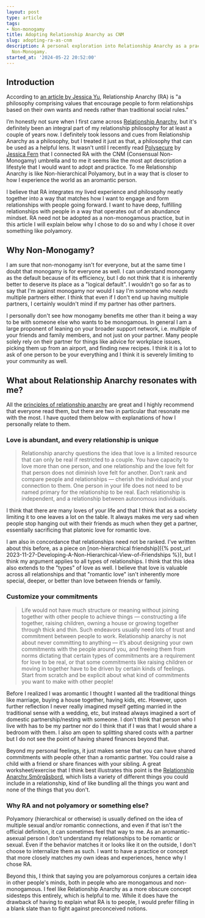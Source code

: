 ```yaml
---
layout: post
type: article
tags:
- Non-monogamy
title: Adopting Relationship Anarchy as CNM
slug: adopting-ra-as-cnm
description: A personal exploration into Relationship Anarchy as a practice of Consensual
  Non-Monogamy.
started_at: '2024-05-22 20:52:00'
---
```


## Introduction

According to [an article by Jessica Yu](https://fordhamobserver.com/71838/opinions/we-can-all-learn-from-polyamory/), Relationship Anarchy (RA) is "a philosophy comprising values that encourage people to form relationships based on their own wants and needs rather than traditional social rules."

I’m honestly not sure when I first came across [Relationship Anarchy](https://www.mindbodygreen.com/articles/what-is-relationship-anarchy), but it's definitely been an integral part of my relationship philosophy for at least a couple of years now. I definitely took lessons and cues from Relationship Anarchy as a philosophy, but I treated it just as that, a philosophy that can be used as a helpful lens. It wasn't until I recently read [Polysecure](https://www.goodreads.com/book/show/52569124-polysecure) by [Jessica Fern](https://www.jessicafern.com/) that I connected RA with the CNM (Consensual Non-Monogamy) umbrella and to me it seems like the most apt description a lifestyle that I would want to adopt and practice. To me Relationship Anarchy is like Non-hierarchical Polyamory, but in a way that is closer to how I experience the world as an aromantic person. 

I believe that RA integrates my lived experience and philosophy neatly together into a way that matches how I want to engage and form relationships with people going forward. I want to have deep, fulfilling relationships with people in a way that operates out of an abundance mindset. RA need not be adopted as a non-monogamous practice, but in this article I will explain below why I chose to do so and why I chose it over something like polyamory.

## Why Non-Monogamy?

I am sure that non-monogamy isn't for everyone, but at the same time I doubt that monogamy is for everyone as well. I can understand monogamy as the default because of its efficiency, but I do not think that it is inherently better to deserve its place as a "logical default". I wouldn't go so far as to say that I'm against monogamy nor would I say I'm someone who *needs* multiple partners either. I think that even  if I don't end up having multiple partners, I certainly wouldn't mind if my partner has other partners.

I personally don't see how monogamy benefits me other than it being a way to be with someone else who wants to be monogamous. In general I am a large proponent of leaning on your broader support network, i.e. multiple of your friends and family members, and not just on your partner. Many people solely rely on their partner for things like advice for workplace issues, picking them up from an airport, and finding new recipes. I think it is a lot to ask of one person to be your everything and I think it is severely limiting to your community as well.

## What about Relationship Anarchy resonates with me?

All the [principles of relationship anarchy](https://theanarchistlibrary.org/library/andie-nordgren-the-short-instructional-manifesto-for-relationship-anarchy) are great and I highly recommend that everyone read them, but there are two in particular that resonate me with the most. I have quoted them below with explanations of how I personally relate to them.

### Love is abundant, and every relationship is unique

> Relationship anarchy questions the idea that love is a limited resource that can only be real if restricted to a couple. You have capacity to love more than one person, and one relationship and the love felt for that person does not diminish love felt for another. Don’t rank and compare people and relationships — cherish the individual and your connection to them. One person in your life does not need to be named primary for the relationship to be real. Each relationship is independent, and a relationship between autonomous individuals.

I think that there are many loves of your life and that I think that as a society limiting it to one leaves a lot on the table. It always makes me very sad when people stop hanging out with their friends as much when they get a partner, essentially sacrificing that platonic love for romantic love.

I am also in concordance that relationships need not be ranked. I've written about this before, as a piece on [non-hierarchical friendship]({% post_url 2023-11-27-Developing-A-Non-Hierarchical-View-of-Friendships %}), but I think my argument applies to all types of relationships. I think that this idea also extends to the "types" of love as well. I believe that love is valuable across all relationships and that "romantic love" isn't inherently more special, deeper, or better than love between friends or family. 

### Customize your commitments

> Life would not have much structure or meaning without joining together with other people to achieve things — constructing a life together, raising children, owning a house or growing together through thick and thin. Such endeavors usually need lots of trust and commitment between people to work. Relationship anarchy is not about never committing to anything — it’s about designing your own commitments with the people around you, and freeing them from norms dictating that certain types of commitments are a requirement for love to be real, or that some commitments like raising children or moving in together have to be driven by certain kinds of feelings. Start from scratch and be explicit about what kind of commitments you want to make with other people!

Before I realized I was aromantic I thought I wanted all the traditional things like marriage, buying a house together, having kids, etc. However, upon further reflection I never really imagined myself getting married in the traditional sense with a wedding, etc, but instead always imagined a sort of domestic partnership/nesting with someone. I don't think that person who I live with has to be my partner nor do I think that if I was that I would share a bedroom with them. I also am open to splitting shared costs with a partner but I do not see the point of having shared finances beyond that.

Beyond my personal feelings, it just makes sense that you can have shared commitments with people other than a romantic partner. You could raise a child with a friend or share finances with your sibling. A great worksheet/exercise that I think best illustrates this point is the [Relationship Anarchy Smörgåsbord](https://www.readyforpolyamory.com/post/the-relationship-anarchy-smorgasbord), which lists a variety of different things you could include in a relationship, kind of like bundling all the things you want and none of the things that you don't.

### Why RA and not polyamory or something else?

Polyamory (hierarchical or otherwise) is usually defined on the idea of multiple sexual and/or romantic connections, and even if that isn't the official definition, it can sometimes feel that way to me. As an aromantic-asexual person I don't understand my relationships to be romantic or sexual. Even if the behavior matches it or looks like it on the outside, I don't choose to internalize them as such. I want to have a practice or concept that more closely matches my own ideas and experiences, hence why I chose RA.

Beyond this, I think that saying you are polyamorous conjures a certain idea in other people's minds, both in people who are monogamous and non-monogamous. I feel like Relationship Anarchy as a more obscure concept sidesteps this entirely, which is helpful to me. While it does have the drawback of having to explain what RA is to people, I would prefer filling in a blank slate than to fight against preconceived notions.